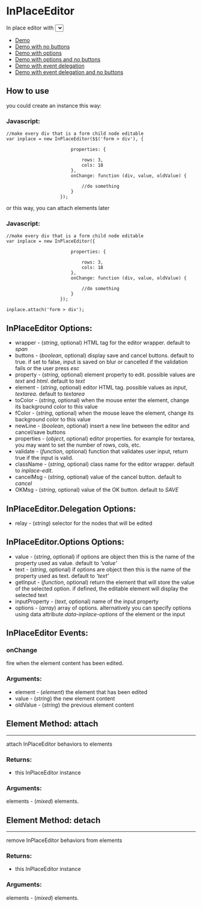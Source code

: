 InPlaceEditor
============

In place editor with <select> and event delegation support.

- [Demo](http://tbela99.github.com/InPlaceEditor/Demos/index.html)
- [Demo with no buttons](http://tbela99.github.com/InPlaceEditor/Demos/index-nobuttons.html)
- [Demo with options](http://tbela99.github.com/InPlaceEditor/Demos/index-options.html)
- [Demo with options and no buttons](http://tbela99.github.com/InPlaceEditor/Demos/index-options-delegation-nobuttons.html)
- [Demo with event delegation](http://tbela99.github.com/InPlaceEditor/Demos/index-delegation.html)
- [Demo with event delegation and no buttons](http://tbela99.github.com/InPlaceEditor/Demos/index-delegation-nobuttons.html)

How to use
----------

you could create an instance this way:

### Javascript:

	//make every div that is a form child node editable
	var inplace = new InPlaceEditor($$('form > div'), {
	
							properties: {
							
								rows: 3,
								cols: 18
							},
							onChange: function (div, value, oldValue) {

								//do something
							}
						});
						
or this way, you can attach elements later
	
### Javascript:
				
	//make every div that is a form child node editable
	var inplace = new InPlaceEditor({
	
							properties: {
							
								rows: 3,
								cols: 18
							},
							onChange: function (div, value, oldValue) {

								//do something
							}
						});
						
	inplace.attach('form > div');
							
## InPlaceEditor Options:

- wrapper - (*string*, optional) HTML tag for the editor wrapper. default to *span*
- buttons - (*boolean*, optional) display save and cancel buttons. default to true. if set to false, input is saved on blur or cancelled if the validation fails or the user press *esc*
- property - (*string*, optional) element property to edit. possible values are *text* and *html*. default to *text*
- element - (*string*, optional) editor HTML tag. possible values as *input*, *textarea*. default to *textarea*
- toColor - (*string*, optional) when the mouse enter the element, change its background color to this value
- fColor - (*string*, optional) when the mouse leave the element, change its background color to this value
- newLine - (*boolean*, optional) insert a new line between the editor and cancel/save buttons
- properties - (*object*, optional) editor properties. for example for textarea, you may want to set the number of rows, cols, etc.
- validate - (*function*, optional) function that validates user input, return true if the input is valid.
- className - (*string*, optional) class name for the editor wrapper. default to *inplace-edit*.
- cancelMsg - (*string*, optional) value of the cancel button. default to *cancel*
- OKMsg - (*string*, optional) value of the OK button. default to *SAVE*

		
## InPlaceEditor.Delegation Options:

- relay - (*string*) selector for the nodes that will be edited

		
## InPlaceEditor.Options Options:

- value - (*string*, optional) if options are object then this is the name of the property used as value. default to *'value'*
- text - (*string*, optional) if options are object then this is the name of the property used as text. default to *'text'*
- getInput - (*function*, optional) return the element that will store the value of the selected option. if defined, the editable element will display the selected text
- inputProperty - (*text*, optional) name of the input property
- options - (*array*) array of options. alternatively you can specify options using data attribute *data-inplace-options* of the element or the input


## InPlaceEditor Events:

### onChange

fire when the element content has been edited.

### Arguments:

- element - (*element*) the element that has been edited
- value - (*string*) the new element content
- oldValue - (*string*) the previous element content
	
## Element Method: attach
------------

attach InPlaceEditor behaviors to elements

### Returns:

* this InPlaceEditor instance

### Arguments:

elements - (*mixed*) elements.

## Element Method: detach
------------

remove InPlaceEditor behaviors from elements

### Returns:

* this InPlaceEditor instance

### Arguments:

elements - (*mixed*) elements.

